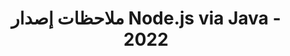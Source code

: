 ﻿---
title: ملاحظات إصدار Node.js via Java - 2022
type: docs
weight: 8
url: /ar/java/node-js-via-java-release-notes-2022/
---
